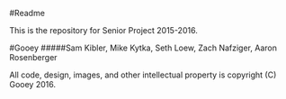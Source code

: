 #Readme

This is the repository for Senior Project 2015-2016.



#Gooey
#####Sam Kibler, Mike Kytka, Seth Loew, Zach Nafziger, Aaron Rosenberger

All code, design, images, and other intellectual property is copyright (C) Gooey 2016.

